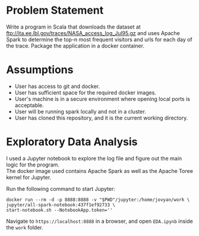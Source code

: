 # Problem Statement
Write a program in Scala that downloads the dataset at ftp://ita.ee.lbl.gov/traces/NASA_access_log_Jul95.gz and uses Apache Spark to determine the top-n most frequent visitors and urls for each day of the trace.  Package the application in a docker container.

# Assumptions
* User has access to git and docker.
* User has sufficient space for the required docker images.
* User's machine is in a secure environment where opening local ports is acceptable.
* User will be running spark locally and not in a cluster.
* User has cloned this repository, and it is the current working directory.

# Exploratory Data Analysis
I used a Jupyter notebook to explore the log file and figure out the main logic for the program.  
The docker image used contains Apache Spark as well as the Apache Toree kernel for Jupyter.

Run the following command to start Jupyter:
```
docker run --rm -d -p 8888:8888 -v "$PWD"/jupyter:/home/jovyan/work \
jupyter/all-spark-notebook:437f1ef92733 \
start-notebook.sh --NotebookApp.token=''
```
Navigate to `https://localhost:8888` in a browser, and open `EDA.ipynb` inside the `work` folder.
